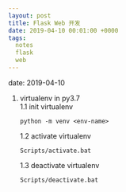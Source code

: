 ```yaml
---
layout: post
title: Flask Web 开发
date: 2019-04-10 00:01:00 +0000
tags:
  notes
  flask
  web
---
```


date: 2019-04-10

1. virtualenv in py3.7  
    1.1 init virtualenv  
    ```
    python -m venv <env-name>
    ```
    1.2 activate virtualenv  
    ```
    Scripts/activate.bat
    ```
    1.3 deactivate virtualenv  
    ```
    Scripts/deactivate.bat
    ```
